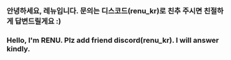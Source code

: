 ### 안녕하세요, 레뉴입니다. 문의는 디스코드(renu_kr)로 친추 주시면 친절하게 답변드릴게요 :)
### Hello, I'm RENU. Plz add friend discord(renu_kr). I will answer kindly.
